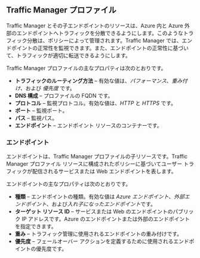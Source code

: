 ## Traffic Manager プロファイル
Traffic Manager とその子エンドポイントのリソースは、Azure 内と Azure 外部のエンドポイントへトラフィックを分散できるようにします。このようなトラフィック分散は、ポリシーによって管理されます。Traffic Manager では、エンドポイントの正常性を監視できます。また、エンドポイントの正常性に基づいて、トラフィックが適切に転送できるようにします。

Traffic Manager プロファイルの主なプロパティは次のとおりです。

- **トラフィックのルーティング方法** – 有効な値は、*パフォーマンス*、*重み付け*、および *優先度* です。
- **DNS 構成** – プロファイルの FQDN です。
- **プロトコル** – 監視プロトコル。有効な値は、*HTTP* と *HTTPS* です。
- **ポート** – 監視ポート。 
- **パス** – 監視パス。
- **エンドポイント** – エンドポイント リソースのコンテナーです。

### エンドポイント 
エンドポイントは、Traffic Manager プロファイルの子リソースです。Traffic Manager プロファイル リソースに構成されたポリシーに基づいてユーザー トラフィックが配信されるサービスまたは Web エンドポイントを表します。

エンドポイントの主なプロパティは次のとおりです。
 
- **種類** – エンドポイントの種類。有効な値は *Azure エンドポイント*、*外部エンドポイント*、および*入れ子になったエンドポイント*です。 
- **ターゲット リソース ID** – サービスまたは Web のエンドポイントのパブリック IP アドレスです。Azure のエンドポイントまたは外部のエンドポイントを指定できます。
- **重み** – トラフィック管理に使用されるエンドポイントの重み付けです。 
- **優先度** – フェールオーバー アクションを定義するために使用されるエンドポイントの優先度です。 

<!---HONumber=Sept15_HO4-->